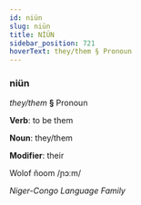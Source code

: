 ```yaml
---
id: niün
slug: niün
title: NİÜN
sidebar_position: 721
hoverText: they/them § Pronoun
---
```


### niün

*they/them* **§** Pronoun

**Verb**: to be them

**Noun**: they/them

**Modifier**: their

Wolof ñoom /ɲɔːm/

*Niger-Congo Language Family*